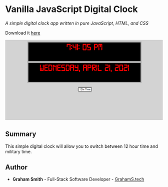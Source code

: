 # Vanilla JavaScript Digital Clock

*A simple digital clock app written in pure JavaScript, HTML, and CSS*

Download it [here](https://github.com/kendric84/DigitalClock)

![App Screenshot](ss.png)

## Summary
This simple digital clock will allow you to switch between 12 hour time and military time.

## Author
- **Graham Smith** - Full-Stack Software Developer - [GrahamS.tech](https://www.grahams.tech)